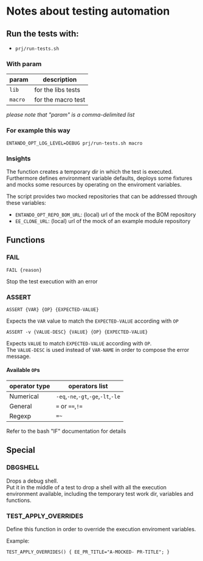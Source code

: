 # Notes about testing automation

## Run the tests with:

- `prj/run-tests.sh`

### With param

| param | description |
|-|-|
|`lib`| for the libs tests |
|`macro`| for the macro test |

_please note that "param" is a comma-delimited list_

### For example this way

```
ENTANDO_OPT_LOG_LEVEL=DEBUG prj/run-tests.sh macro
```

### Insights

The function creates a temporary dir in which the test is executed.
Furthermore defines environment variable defaults, deploys some fixtures and mocks some resources by operating on the enviroment variables.

The script provides two mocked repositories that can be addressed through these variables:

- `ENTANDO_OPT_REPO_BOM_URL`: (local) url of the mock of the BOM repository
- `EE_CLONE_URL`: (local) url of the mock of an example module repository

## Functions

### FAIL

`FAIL {reason}`

Stop the test execution with an error

### ASSERT

```
ASSERT {VAR} {OP} {EXPECTED-VALUE}
```

Expects the `VAR` value to match the `EXPECTED-VALUE` according with `OP`

```
ASSERT -v {VALUE-DESC} {VALUE} {OP} {EXPECTED-VALUE}
```

Expects `VALUE` to match `EXPECTED-VALUE` according with `OP`.  
The `VALUE-DESC` is used instead of `VAR-NAME` in order to compose the error message.

#### Available `OP`s

| operator type | operators list |
|-|-|
| Numerical | `-eq`,`-ne`,`-gt`,`-ge`,`-lt`,`-le` |
| General | `=` or `==`,`!=` |
| Regexp | `=~` |

Refer to the bash "IF" documentation for details

## Special

### DBGSHELL

Drops a debug shell.  
Put it in the middle of a test to drop a shell with all the execution environment available, including the temporary test work dir, variables and functions.

### TEST_APPLY_OVERRIDES

Define this function in order to override the execution enviroment variables.

Example:
```
TEST_APPLY_OVERRIDES() { EE_PR_TITLE="A-MOCKED- PR-TITLE"; }
```
